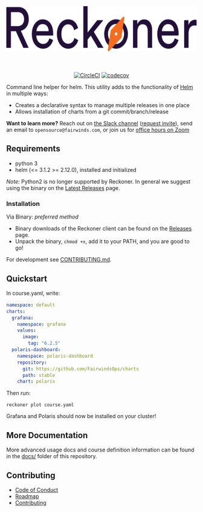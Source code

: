 <div align="center">
  <img src="/docs/logo.svg" height="120" alt="Reckoner" style="padding-bottom: 20px" />
  <br><br>

  [![CircleCI](https://circleci.com/gh/FairwindsOps/reckoner.svg?style=svg)](https://circleci.com/gh/FairwindsOps/reckoner) [![codecov](https://codecov.io/gh/FairwindsOps/reckoner/branch/master/graph/badge.svg)](https://codecov.io/gh/FairwindsOps/reckoner)
</div>

Command line helper for helm.
This utility adds to the functionality of [Helm](https://github.com/kubernetes/helm) in multiple ways:
* Creates a declarative syntax to manage multiple releases in one place
* Allows installation of charts from a git commit/branch/release

**Want to learn more?** Reach out on [the Slack channel](https://fairwindscommunity.slack.com/messages/reckoner) ([request invite](https://join.slack.com/t/fairwindscommunity/shared_invite/zt-e3c6vj4l-3lIH6dvKqzWII5fSSFDi1g)), send an email to `opensource@fairwinds.com`, or join us for [office hours on Zoom](https://fairwindscommunity.slack.com/messages/office-hours)

## Requirements
- python 3
- helm (<= 3.1.2 >= 2.12.0), installed and initialized

*Note:* Python2 is no longer supported by Reckoner. In general we suggest using the binary on the [Latest Releases](https://github.com/FairwindsOps/reckoner/releases/latest) page.

### Installation
Via Binary: *preferred method*
* Binary downloads of the Reckoner client can be found on the [Releases](https://github.com/FairwindsOps/reckoner/releases) page.
* Unpack the binary, `chmod +x`, add it to your PATH, and you are good to go!

For development see [CONTRIBUTING.md](./CONTRIBUTING.md).

## Quickstart

In course.yaml, write:
```yaml
namespace: default
charts:
  grafana:
    namespace: grafana
    values:
      image:
        tag: "6.2.5"
  polaris-dashboard:
    namespace: polaris-dashboard
    repository:
      git: https://github.com/FairwindsOps/charts
      path: stable
    chart: polaris
```

Then run:

```shell
reckoner plot course.yaml
```

Grafana and Polaris should now be installed on your cluster!

## More Documentation
More advanced usage docs and course definition information can be found in the [docs/](/docs) folder of this repository.

## Contributing
* [Code of Conduct](CODE_OF_CONDUCT.md)
* [Roadmap](ROADMAP.md)
* [Contributing](CONTRIBUTING.md)
